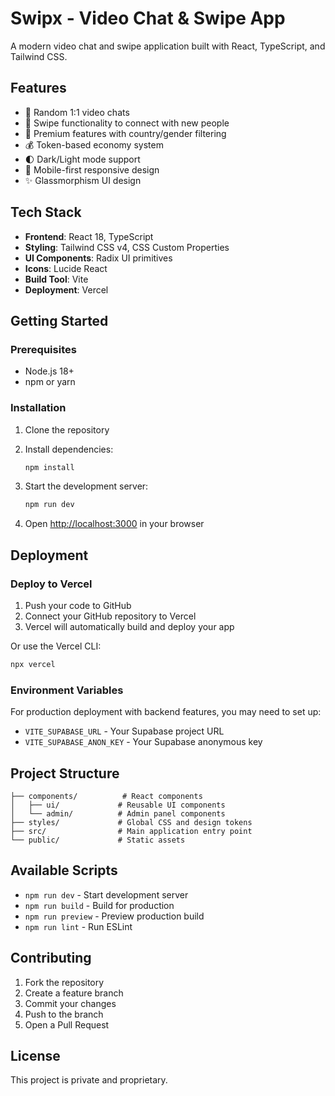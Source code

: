 # Swipx - Video Chat & Swipe App

A modern video chat and swipe application built with React, TypeScript, and Tailwind CSS.

## Features

- 🎥 Random 1:1 video chats
- 🔄 Swipe functionality to connect with new people
- 💎 Premium features with country/gender filtering
- 💰 Token-based economy system
- 🌓 Dark/Light mode support
- 📱 Mobile-first responsive design
- ✨ Glassmorphism UI design

## Tech Stack

- **Frontend**: React 18, TypeScript
- **Styling**: Tailwind CSS v4, CSS Custom Properties
- **UI Components**: Radix UI primitives
- **Icons**: Lucide React
- **Build Tool**: Vite
- **Deployment**: Vercel

## Getting Started

### Prerequisites

- Node.js 18+ 
- npm or yarn

### Installation

1. Clone the repository
2. Install dependencies:
   ```bash
   npm install
   ```

3. Start the development server:
   ```bash
   npm run dev
   ```

4. Open [http://localhost:3000](http://localhost:3000) in your browser

## Deployment

### Deploy to Vercel

1. Push your code to GitHub
2. Connect your GitHub repository to Vercel
3. Vercel will automatically build and deploy your app

Or use the Vercel CLI:
```bash
npx vercel
```

### Environment Variables

For production deployment with backend features, you may need to set up:
- `VITE_SUPABASE_URL` - Your Supabase project URL
- `VITE_SUPABASE_ANON_KEY` - Your Supabase anonymous key

## Project Structure

```
├── components/          # React components
│   ├── ui/             # Reusable UI components
│   └── admin/          # Admin panel components
├── styles/             # Global CSS and design tokens
├── src/                # Main application entry point
└── public/             # Static assets
```

## Available Scripts

- `npm run dev` - Start development server
- `npm run build` - Build for production
- `npm run preview` - Preview production build
- `npm run lint` - Run ESLint

## Contributing

1. Fork the repository
2. Create a feature branch
3. Commit your changes
4. Push to the branch
5. Open a Pull Request

## License

This project is private and proprietary.